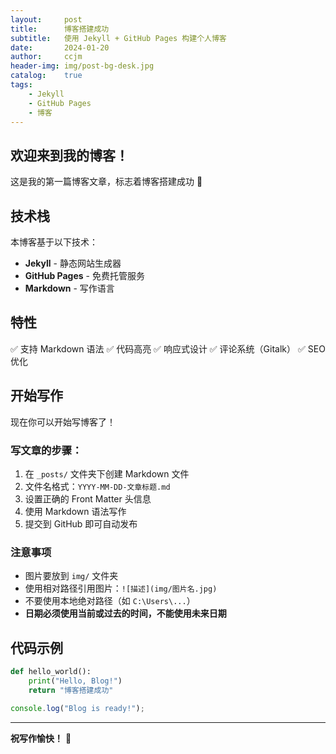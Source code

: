```yaml
---
layout:     post
title:      博客搭建成功
subtitle:   使用 Jekyll + GitHub Pages 构建个人博客
date:       2024-01-20
author:     ccjm
header-img: img/post-bg-desk.jpg
catalog:    true
tags:
    - Jekyll
    - GitHub Pages
    - 博客
---
```


## 欢迎来到我的博客！

这是我的第一篇博客文章，标志着博客搭建成功 🎉

## 技术栈

本博客基于以下技术：

- **Jekyll** - 静态网站生成器
- **GitHub Pages** - 免费托管服务
- **Markdown** - 写作语言

## 特性

✅ 支持 Markdown 语法
✅ 代码高亮
✅ 响应式设计
✅ 评论系统（Gitalk）
✅ SEO 优化

## 开始写作

现在你可以开始写博客了！

### 写文章的步骤：

1. 在 `_posts/` 文件夹下创建 Markdown 文件
2. 文件名格式：`YYYY-MM-DD-文章标题.md`
3. 设置正确的 Front Matter 头信息
4. 使用 Markdown 语法写作
5. 提交到 GitHub 即可自动发布

### 注意事项

- 图片要放到 `img/` 文件夹
- 使用相对路径引用图片：`![描述](img/图片名.jpg)`
- 不要使用本地绝对路径（如 `C:\Users\...`）
- **日期必须使用当前或过去的时间，不能使用未来日期**

## 代码示例

```python
def hello_world():
    print("Hello, Blog!")
    return "博客搭建成功"
```

```javascript
console.log("Blog is ready!");
```

---

**祝写作愉快！** 🚀

